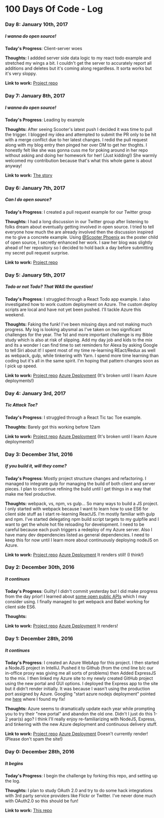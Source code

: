 # 100 Days Of Code - Log

### Day 8: January 10th, 2017
##### I wanna do open source!

**Today's Progress**: Client-server woes

**Thoughts:** 
I addded server side data logic to my react todo example and stretched my wings a bit. I couldn't get the server to accurately report all additions and deletes but it's coming along regardless. It sorta works but it's very sloppy.

**Link to work:** [Project repo](https://github.com/cliff76/100dayscraig)

### Day 7: January 8th, 2017
##### I wanna do open source!

**Today's Progress**: Leading by example

**Thoughts:** 
After seeing Scooter's latest push I decided it was time to pull the trigger. I blogged my idea and attempted to submit the PR only to be hit with a merge conflict due to her latest changes. I redid the pull request along with my blog entry then pinged her over DM to get her thoghts. I honestly felt like she was gonna cuss me for poking around in her repo without asking and doing her homework for her! (Just kidding!) She warmly welcomed my contribution because that's what this whole game is about anyway!

**Link to work:** [The story](https://codeforfun.wordpress.com/2017/01/09/getting-into-open-source/)

### Day 6: January 7th, 2017
##### Can I do open source?

**Today's Progress**: I created a pull request example for our Twitter group

**Thoughts:** 
I had a long discussion in our Twitter group after listening to folks dream about eventually getting involved in open source. I tried to tell everyone how much the are already involved then the discussion inspired me to give a concrete example. Using [@Scooter Phoenix](https://twitter.com/ScooterPhoenix) as the poster child of open source, I secretly enhanced her work. I saw her blog was slightly ahead of her repository so I decided to hold back a day before submitting my secret pull request surprise.

**Link to work:** [Project repo](https://github.com/techmom215/tipcalc/commit/50f09426b2e53740d2b34d6980baec11295019c7)

### Day 5: January 5th, 2017
##### Todo or not Todo? That WAS the question!

**Today's Progress**: I struggled through a React Todo app example. I also investigated how to work custom deployment on Azure. The custom deploy scripts are local and have not yet been pushed. I'll tackle Azure this weekend.

**Thoughts:** 
Faking the funk! I've been missing days and not making much progress. My log is looking abysmal as I've taken on two significant challenges for the year. The 1st and more important challenge is my Bible study which is also at risk of slipping. Add my day job and kids to the mix and its a wonder I can find time to set reminders for Alexa by asking Google to tell Siri about it! I spent most of my time re-learning REact/Redux as well as webpack, gulp, while tinkering with Yarn. I spend more time learning than coding but it's all in the same spirit. I'm hoping that pattern changes soon as I pick up speed.

**Link to work:** [Project repo](https://github.com/cliff76/100dayscraig)
[Azure Deployment](http://100dayscraig.azurewebsites.net) (It's broken until I learn Azure deployments!)


### Day 4: January 3rd, 2017
##### Tic Attack Toe?

**Today's Progress**: I struggled through a React Tic tac Toe example.

**Thoughts:** 
Barely got this working before 12am

**Link to work:** [Project repo](https://github.com/cliff76/100dayscraig)
[Azure Deployment](http://100dayscraig.azurewebsites.net) (It's broken until I learn Azure deployments!)


### Day 3: December 31st, 2016
##### If you build it, will they come?

**Today's Progress**: Mostly project structure changes and refactoring. I managed to integrate gulp for managing the build of both client and server pieces. I plan to continue refining the build until I get things in a way that make me feel productive.

**Thoughts:** 
webpack, vs, npm, vs gulp... So many ways to build a JS project. I only started with webpack because I want to learn how to use ES6 for client side stuff as I start re-learning ReactJS. I'm mostly familiar with gulp and npm. I've started delegating npm build script targets to my gulpfile and I want to get the whole hot file reloading for development. I need to be careful because each push triggers a redeploy of my Azure server. Also I have many dev dependencies listed as general dependencies. I need to keep this for now until I learn more about continuously deploying nodeJS on Azure.

**Link to work:** [Project repo](https://github.com/cliff76/100dayscraig)
[Azure Deployment](http://100dayscraig.azurewebsites.net) It renders still! (I think!)

### Day 2: December 30th, 2016
##### It continues

**Today's Progress**: Guilty! I didn't commit yesterday but I did make progress from the day prior! I learned about [some open public APIs](https://github.com/toddmotto/public-apis) which I may consider using. I finally managed to get webpack and Babel working for client side ES6.

**Thoughts:** 

**Link to work:** [Project repo](https://github.com/cliff76/100dayscraig)
[Azure Deployment](http://100dayscraig.azurewebsites.net) It renders!

### Day 1: December 28th, 2016
##### It continues

**Today's Progress**: I created an Azure WebApp for this project. I then started a NodeJS project in IntelliJ. Pushed it to Github (from the cmd line b/c our in-office proxy was giving me all sorts of problems) then Added ExpressJS to the mix. I then linked my Azure site to my newly created GitHub project using the new portal and GUI options. I deployed the Express app to the site but it didn't render initially. It was because I wasn't using the production port assigned by Azure. Googling "start azure nodejs deployment" pointed me [here](https://docs.microsoft.com/en-us/azure/app-service-web/app-service-web-nodejs-get-started) where I found my fix!

**Thoughts:** Azure seems to dramatically update each year while prompting you to try their "new portal" and abandon the old one. Didn't I just do this 1-2 year(s) ago? I think I'll really enjoy re-familiarizing with NodeJS, Express, and tinkering with the new Azure deployment and continuous delivery stuff.

**Link to work:** [Project repo](https://github.com/cliff76/100dayscraig)
[Azure Deployment](http://100dayscraig.azurewebsites.net) Doesn't currently render! (Please don't spam the site!)

### Day 0: December 28th, 2016
##### It begins

**Today's Progress**: I begin the challenge by forking this repo,  and setting up the log. 

**Thoughts:** I plan to study OAuth 2.0 and try to do some hack integrations with 3rd party service providers like Flickr or Twitter. I've never done much with OAuth2.0 so this should be fun!

**Link to work:** [This repo](https://github.com/cliff76/100-days-of-code)
